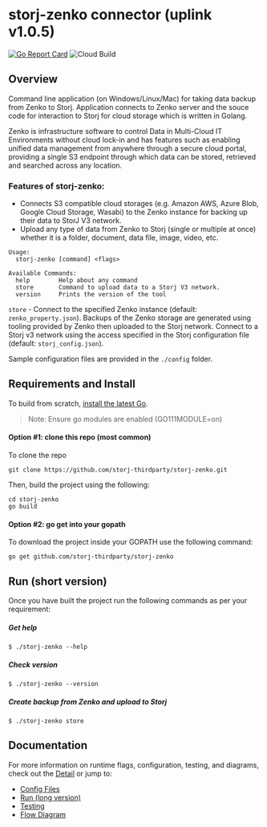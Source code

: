 # storj-zenko connector (uplink v1.0.5)

[![Go Report Card](https://goreportcard.com/badge/github.com/storj-thirdparty/connector-zenko)](https://goreportcard.com/report/github.com/storj-thirdparty/connector-zenko)
![Cloud Build](https://storage.googleapis.com/storj-utropic-services-badges/builds/connector-zenko/branches/master.svg)


## Overview

Command line application (on Windows/Linux/Mac) for taking data backup from Zenko to Storj. Application connects to Zenko server and the souce code for interaction to Storj for cloud storage which is written in Golang.

Zenko is infrastructure software to control Data in Multi-Cloud IT Environments without cloud lock-in and has features such as enabling unified data management from anywhere through a secure cloud portal, providing a single S3 endpoint through which data can be stored, retrieved and searched across any location.

### Features of storj-zenko:
* Connects S3 compatible cloud storages (e.g. Amazon AWS, Azure Blob, Google Cloud Storage, Wasabi) to the Zenko instance for backing up their data to StorJ V3 network.
* Upload any type of data from Zenko to Storj (single or multiple at once) whether it is a folder, document, data file, image, video, etc.
```
Usage:
  storj-zenko [command] <flags>

Available Commands:
  help        Help about any command
  store       Command to upload data to a Storj V3 network.
  version     Prints the version of the tool
```  
  
```store``` - Connect to the specified Zenko instance (default: ```zenko_property.json```). Backups of the Zenko storage are generated using tooling provided by Zenko then uploaded to the Storj network. Connect to a Storj v3 network using the access specified in the Storj configuration file (default: ```storj_config.json```).


Sample configuration files are provided in the ```./config``` folder.

## Requirements and Install
To build from scratch, [install the latest Go](https://golang.org/doc/install#install).

> Note: Ensure go modules are enabled (GO111MODULE=on)

#### Option #1: clone this repo (most common)
To clone the repo
```
git clone https://github.com/storj-thirdparty/storj-zenko.git
```
Then, build the project using the following:
```
cd storj-zenko
go build
```
#### Option #2: go get into your gopath
To download the project inside your GOPATH use the following command:
```
go get github.com/storj-thirdparty/storj-zenko
```
## Run (short version)
Once you have built the project run the following commands as per your requirement:

##### Get help
```
$ ./storj-zenko --help
```
##### Check version
```
$ ./storj-zenko --version
```
##### Create backup from Zenko and upload to Storj
```
$ ./storj-zenko store
```
## Documentation

For more information on runtime flags, configuration, testing, and diagrams, check out the [Detail](//github.com/storj-thirdparty/connector-zenko/wiki) or jump to:


* [Config Files](//github.com/storj-thirdparty/connector-zenko/wiki/#config-files)
* [Run (long version)](//github.com/storj-thirdparty/connector-zenko/wiki/#run)
* [Testing](//github.com/storj-thirdparty/connector-zenko/wiki/#testing)
* [Flow Diagram](//github.com/storj-thirdparty/connector-zenko/wiki/#flow-diagram)
